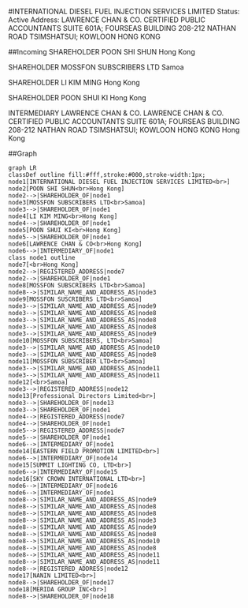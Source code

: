 #INTERNATIONAL DIESEL FUEL INJECTION SERVICES LIMITED
Status: Active
Address: LAWRENCE CHAN & CO. CERTIFIED PUBLIC ACCOUNTANTS SUITE 601A; FOURSEAS BUILDING 208-212 NATHAN ROAD TSIMSHATSUI; KOWLOON HONG KONG

##Incoming
SHAREHOLDER
POON SHI SHUN
Hong Kong


SHAREHOLDER
MOSSFON SUBSCRIBERS LTD
Samoa


SHAREHOLDER
LI KIM MING
Hong Kong


SHAREHOLDER
POON SHUI KI
Hong Kong


INTERMEDIARY
LAWRENCE CHAN & CO.
LAWRENCE CHAN & CO. CERTIFIED PUBLIC ACCOUNTANTS SUITE 601A; FOURSEAS BUILDING 208-212 NATHAN ROAD TSIMSHATSUI; KOWLOON HONG KONG
Hong Kong



##Graph
```mermaid
graph LR
classDef outline fill:#fff,stroke:#000,stroke-width:1px;
node1[INTERNATIONAL DIESEL FUEL INJECTION SERVICES LIMITED<br>]
node2[POON SHI SHUN<br>Hong Kong]
node2-->|SHAREHOLDER_OF|node1
node3[MOSSFON SUBSCRIBERS LTD<br>Samoa]
node3-->|SHAREHOLDER_OF|node1
node4[LI KIM MING<br>Hong Kong]
node4-->|SHAREHOLDER_OF|node1
node5[POON SHUI KI<br>Hong Kong]
node5-->|SHAREHOLDER_OF|node1
node6[LAWRENCE CHAN & CO<br>Hong Kong]
node6-->|INTERMEDIARY_OF|node1
class node1 outline
node7[<br>Hong Kong]
node2-->|REGISTERED_ADDRESS|node7
node2-->|SHAREHOLDER_OF|node1
node8[MOSSFON SUBSCRIBERS LTD<br>Samoa]
node8-->|SIMILAR_NAME_AND_ADDRESS_AS|node3
node9[MOSSFON SUSCRIBERS LTD<br>Samoa]
node3-->|SIMILAR_NAME_AND_ADDRESS_AS|node9
node3-->|SIMILAR_NAME_AND_ADDRESS_AS|node8
node3-->|SIMILAR_NAME_AND_ADDRESS_AS|node8
node3-->|SIMILAR_NAME_AND_ADDRESS_AS|node8
node3-->|SIMILAR_NAME_AND_ADDRESS_AS|node9
node10[MOSSFON SUBSCRIBERS, LTD<br>Samoa]
node3-->|SIMILAR_NAME_AND_ADDRESS_AS|node10
node3-->|SIMILAR_NAME_AND_ADDRESS_AS|node8
node11[MOSSFON SUBSCRIBER LTD<br>Samoa]
node3-->|SIMILAR_NAME_AND_ADDRESS_AS|node11
node3-->|SIMILAR_NAME_AND_ADDRESS_AS|node11
node12[<br>Samoa]
node3-->|REGISTERED_ADDRESS|node12
node13[Professional Directors Limited<br>]
node3-->|SHAREHOLDER_OF|node13
node3-->|SHAREHOLDER_OF|node1
node4-->|REGISTERED_ADDRESS|node7
node4-->|SHAREHOLDER_OF|node1
node5-->|REGISTERED_ADDRESS|node7
node5-->|SHAREHOLDER_OF|node1
node6-->|INTERMEDIARY_OF|node1
node14[EASTERN FIELD PROMOTION LIMITED<br>]
node6-->|INTERMEDIARY_OF|node14
node15[SUMMIT LIGHTING CO, LTD<br>]
node6-->|INTERMEDIARY_OF|node15
node16[SKY CROWN INTERNATIONAL LTD<br>]
node6-->|INTERMEDIARY_OF|node16
node6-->|INTERMEDIARY_OF|node1
node8-->|SIMILAR_NAME_AND_ADDRESS_AS|node9
node8-->|SIMILAR_NAME_AND_ADDRESS_AS|node8
node8-->|SIMILAR_NAME_AND_ADDRESS_AS|node8
node8-->|SIMILAR_NAME_AND_ADDRESS_AS|node3
node8-->|SIMILAR_NAME_AND_ADDRESS_AS|node9
node8-->|SIMILAR_NAME_AND_ADDRESS_AS|node8
node8-->|SIMILAR_NAME_AND_ADDRESS_AS|node10
node8-->|SIMILAR_NAME_AND_ADDRESS_AS|node8
node8-->|SIMILAR_NAME_AND_ADDRESS_AS|node11
node8-->|SIMILAR_NAME_AND_ADDRESS_AS|node11
node8-->|REGISTERED_ADDRESS|node12
node17[NANIN LIMITED<br>]
node8-->|SHAREHOLDER_OF|node17
node18[MERIDA GROUP INC<br>]
node8-->|SHAREHOLDER_OF|node18
```
